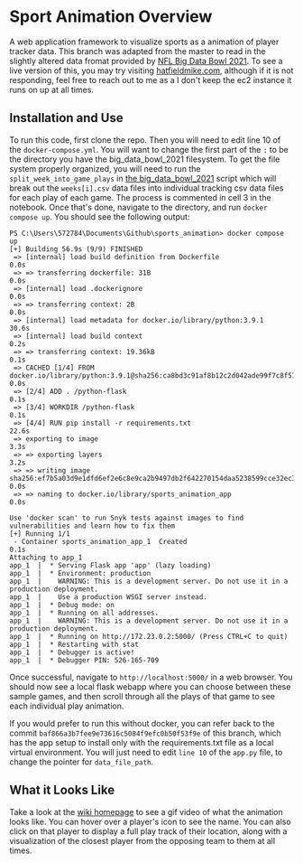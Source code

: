 # Sport Animation Overview
A web application framework to visualize sports as a animation of player tracker data. This branch was adapted from the master to read in the slightly altered data fromat provided by [NFL Big Data Bowl 2021](https://www.kaggle.com/c/nfl-big-data-bowl-2021/overview). To see a live version of this, you may try visiting [hatfieldmike.com](www.hatfieldmike.com), although if it is not responding, feel free to reach out to me as a I don't keep the ec2 instance it runs on up at all times.

## Installation and Use
To run this code, first clone the repo. Then you will need to edit line 10 of the `docker-compose.yml`. You will want to change the first part of the `:` to be the directory you have the big_data_bowl_2021 filesystem. To get the file system properly organized, you will need to run the `split_week_into_game_plays` in [the big_data_bowl_2021](https://github.com/hatfieldm48/sports_animation/blob/big_data_bowl_2021/big_data_bowl_helper_nb.ipynb) script which will break out the `weeks[i].csv` data files into individual tracking csv data files for each play of each game. The process is commented in cell 3 in the notebook. Once that's done, navigate to the directory, and run `docker compose up`. You should see the following output:

```
PS C:\Users\572784\Documents\Github\sports_animation> docker compose up
[+] Building 56.9s (9/9) FINISHED
 => [internal] load build definition from Dockerfile                                                                                                                                                                                    0.0s
 => => transferring dockerfile: 31B                                                                                                                                                                                                     0.0s
 => [internal] load .dockerignore                                                                                                                                                                                                       0.0s
 => => transferring context: 2B                                                                                                                                                                                                         0.0s
 => [internal] load metadata for docker.io/library/python:3.9.1                                                                                                                                                                        30.6s
 => [internal] load build context                                                                                                                                                                                                       0.2s
 => => transferring context: 19.36kB                                                                                                                                                                                                    0.1s
 => CACHED [1/4] FROM docker.io/library/python:3.9.1@sha256:ca8bd3c91af8b12c2d042ade99f7c8f578a9f80a0dbbd12ed261eeba96dd632f                                                                                                            0.0s
 => [2/4] ADD . /python-flask                                                                                                                                                                                                           0.1s
 => [3/4] WORKDIR /python-flask                                                                                                                                                                                                         0.1s
 => [4/4] RUN pip install -r requirements.txt                                                                                                                                                                                          22.6s
 => exporting to image                                                                                                                                                                                                                  3.3s
 => => exporting layers                                                                                                                                                                                                                 3.2s
 => => writing image sha256:ef7b5a03d9e1dfd6ef2e6c8e9ca2b9497db2f642270154daa5238599cce32ec3                                                                                                                                            0.0s
 => => naming to docker.io/library/sports_animation_app                                                                                                                                                                                 0.0s

Use 'docker scan' to run Snyk tests against images to find vulnerabilities and learn how to fix them
[+] Running 1/1
 - Container sports_animation_app_1  Created                                                                                                                                                                                            0.1s
Attaching to app_1
app_1  |  * Serving Flask app 'app' (lazy loading)
app_1  |  * Environment: production
app_1  |    WARNING: This is a development server. Do not use it in a production deployment.
app_1  |    Use a production WSGI server instead.
app_1  |  * Debug mode: on
app_1  |  * Running on all addresses.
app_1  |    WARNING: This is a development server. Do not use it in a production deployment.
app_1  |  * Running on http://172.23.0.2:5000/ (Press CTRL+C to quit)
app_1  |  * Restarting with stat
app_1  |  * Debugger is active!
app_1  |  * Debugger PIN: 526-165-709
```

Once successful, navigate to `http://localhost:5000/` in a web browser. You should now see a local flask webapp where you can choose between these sample games, and then scroll through all the plays of that game to see each individual play animation.

If you would prefer to run this without docker, you can refer back to the commit `baf866a3b7fee9e73616c5084f9efc0b50f53f9e` of this branch, which has the app setup to install only with the requirements.txt file as a local virtual environment. You will just need to edit `line 10` of the `app.py` file, to change the pointer for `data_file_path`.

## What it Looks Like
Take a look at the [wiki homepage](https://github.com/hatfieldm48/sports_animation/wiki) to see a gif video of what the animation looks like. You can hover over a player's icon to see the name. You can also click on that player to display a full play track of their location, along with a visualization of the closest player from the opposing team to them at all times.


